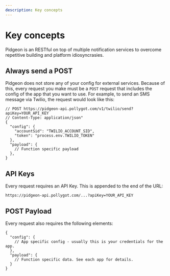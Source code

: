 ```yaml
---
description: Key concepts
---
```


# Key concepts

Pidgeon is an RESTful on top of multiple notification services to overcome repetitive building and platform idiosyncrasies. 


## Always send a POST

Pidgeon does not store any of your config for external services. Because of this, every request you make must be a `POST` request that includes the config of the app that you want to use. For example, to send an SMS message via Twilio, the request would look like this:

```json5
// POST https://pidgeon-api.pollygot.com/v1/twilio/send?apiKey=YOUR_API_KEY 
// Content-Type: application/json" 
{
  "config": { 
    "accountSid": "TWILIO_ACCOUNT_SID", 
    "token": "process.env.TWILIO_TOKEN"
  },
  "payload": {
    // Function specific payload
  },
}
```

## API Keys

Every request requires an API Key. This is appended to the end of the URL:

```
https://pidgeon-api.pollygot.com/...?apiKey=YOUR_API_KEY
```

## POST Payload

Every request also requires the following elements:

```json5
{
  "config": {
    // App specific config - usually this is your credentials for the app.
  },
  "payload": {
    // Function specific data. See each app for details.
  }
}
```
